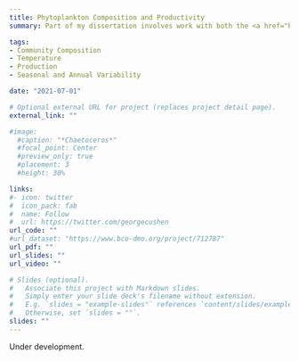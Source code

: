 ```yaml
---
title: Phytoplankton Composition and Productivity  
summary: Part of my dissertation involves work with both the <a href="https://nes-lter.whoi.edu">Northeast US Shelf Long-term Ecological Research</a> project and the <a href="https://oceanexports.org">NASA EXPORTS</a> project. Within these projects, I have been examining temporal patterns of size-fractionated primary production and phytoplankton community composition. 

tags:
- Community Composition
- Temperature
- Production
- Seasonal and Annual Variability 

date: "2021-07-01"

# Optional external URL for project (replaces project detail page).
external_link: ""

#image:
  #caption: "*Chaetoceros*"
  #focal_point: Center
  #preview_only: true
  #placement: 3
  #height: 30%

links:
#- icon: twitter
#  icon_pack: fab
#  name: Follow
#  url: https://twitter.com/georgecushen
url_code: ""
#url_dataset: "https://www.bco-dmo.org/project/712787"
url_pdf: ""
url_slides: ""
url_video: ""

# Slides (optional).
#   Associate this project with Markdown slides.
#   Simply enter your slide deck's filename without extension.
#   E.g. `slides = "example-slides"` references `content/slides/example-slides.md`.
#   Otherwise, set `slides = ""`.
slides: ""
---
```

Under development.